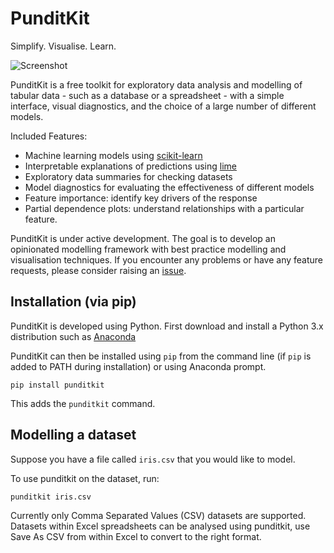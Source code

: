 # PunditKit

Simplify. Visualise. Learn.

![Screenshot](Screenshot.jpg)


PunditKit is a free toolkit for exploratory data analysis and modelling of
tabular data - such as a database or a spreadsheet - with a simple interface,
visual diagnostics, and the choice of a large number of different models.

Included Features:
 - Machine learning models using [scikit-learn](https://scikit-learn.org)
 - Interpretable explanations of predictions using [lime](https://github.com/marcotcr/lime)
 - Exploratory data summaries for checking datasets
 - Model diagnostics for evaluating the effectiveness of different models
 - Feature importance: identify key drivers of the response
 - Partial dependence plots: understand relationships with a particular feature.

PunditKit is under active development. The goal is to develop an opinionated
modelling framework with best practice modelling and visualisation techniques.
If you encounter any problems or have any feature requests, please consider
raising an [issue](https://github.com/JackyP/punditkit/issues).

## Installation (via pip)
PunditKit is developed using Python. First download and install a Python 3.x
distribution such as [Anaconda](https://www.anaconda.com/distribution/#download-section)

PunditKit can then be installed using ``pip`` from the command line (if ``pip``
is added to PATH during installation) or using Anaconda prompt.

```
pip install punditkit
```

This adds the ``punditkit`` command.

## Modelling a dataset
Suppose you have a file called ``iris.csv`` that you would like to model.

To use punditkit on the dataset, run:

```
punditkit iris.csv
```


Currently only Comma Separated Values (CSV) datasets are supported. Datasets
within Excel spreadsheets can be analysed using punditkit, use Save As CSV from
within Excel to convert to the right format.
